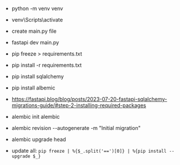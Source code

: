 - python -m venv venv
- venv\Scripts\activate
- create main.py file
- fastapi dev main.py
- pip freeze > requirements.txt
- pip install -r requirements.txt
- pip install sqlalchemy
- pip install albemic
- https://fastapi.blog/blog/posts/2023-07-20-fastapi-sqlalchemy-migrations-guide/#step-2-installing-required-packages
- alembic init alembic
- alembic revision --autogenerate -m "Initial migration"
- alembic upgrade head

- update all: `pip freeze | %{$_.split('==')[0]} | %{pip install --upgrade $_}`